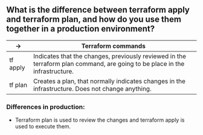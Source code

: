 ## What is the difference between terraform apply and terraform plan, and how do you use them together in a production environment?

| ->       | Terraform commands                                                                                                          |
| -------- | --------------------------------------------------------------------------------------------------------------------------- |
| tf apply | Indicates that the changes, previously reviewed in the terraform plan command, are going to be place in the infrastructure. |
| tf plan  | Creates a plan, that normally indicates changes in the infrastructure. Does not change anything.                            |

### Differences in production:

- Terraform plan is used to review the changes and terraform apply is used to execute them.
